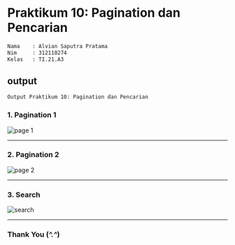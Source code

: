 # Praktikum 10: Pagination dan Pencarian

```bash
Nama    : Alvian Saputra Pratama
Nim     : 312110274
Kelas   : TI.21.A3
```

## output

```bash
Output Praktikum 10: Pagination dan Pencarian
```

### 1. Pagination 1

![page 1](https://github.com/rimapuji/praktikum10_pweb2/assets/118242692/bab09d48-fb40-4715-a0c3-71d3b3aa33ef)


<hr>

### 2. Pagination 2

![page 2](https://github.com/rimapuji/praktikum10_pweb2/assets/118242692/56f35db7-b45a-4916-8595-c9837eb57a74)


<hr>

### 3. Search

![search](https://github.com/rimapuji/praktikum10_pweb2/assets/118242692/d499b62a-5058-4d3f-a8be-1f95416667f6)


<hr>

### Thank You (_^.^_)
